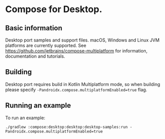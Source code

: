 # Compose for Desktop.

## Basic information

Desktop port samples and support files. macOS, Windows and Linux JVM platforms are currently
supported. See https://github.com/jetbrains/compose-multiplatform for information, documentation and
tutorials.

## Building

Desktop port requires build in Kotlin Multiplatform mode, so when building please specify
`-Pandroidx.compose.multiplatformEnabled=true` flag.


## Running an example

To run an example:

```shell
./gradlew :compose:desktop:desktop:desktop-samples:run -Pandroidx.compose.multiplatformEnabled=true
```
